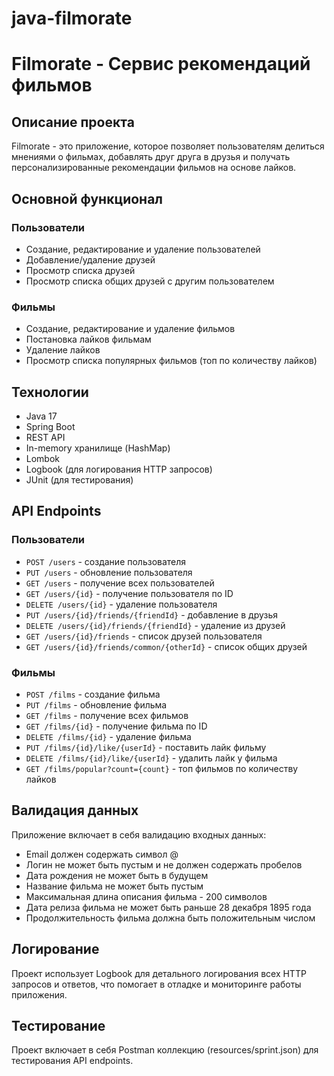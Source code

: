 # java-filmorate
# Filmorate - Сервис рекомендаций фильмов

## Описание проекта

Filmorate - это приложение, которое позволяет пользователям делиться мнениями о фильмах, добавлять друг друга в друзья и
получать персонализированные рекомендации фильмов на основе лайков.

## Основной функционал

### Пользователи
- Создание, редактирование и удаление пользователей
- Добавление/удаление друзей
- Просмотр списка друзей
- Просмотр списка общих друзей с другим пользователем

### Фильмы
- Создание, редактирование и удаление фильмов
- Постановка лайков фильмам
- Удаление лайков
- Просмотр списка популярных фильмов (топ по количеству лайков)

## Технологии

- Java 17
- Spring Boot
- REST API
- In-memory хранилище (HashMap)
- Lombok
- Logbook (для логирования HTTP запросов)
- JUnit (для тестирования)

## API Endpoints

### Пользователи
- `POST /users` - создание пользователя
- `PUT /users` - обновление пользователя
- `GET /users` - получение всех пользователей
- `GET /users/{id}` - получение пользователя по ID
- `DELETE /users/{id}` - удаление пользователя
- `PUT /users/{id}/friends/{friendId}` - добавление в друзья
- `DELETE /users/{id}/friends/{friendId}` - удаление из друзей
- `GET /users/{id}/friends` - список друзей пользователя
- `GET /users/{id}/friends/common/{otherId}` - список общих друзей

### Фильмы
- `POST /films` - создание фильма
- `PUT /films` - обновление фильма
- `GET /films` - получение всех фильмов
- `GET /films/{id}` - получение фильма по ID
- `DELETE /films/{id}` - удаление фильма
- `PUT /films/{id}/like/{userId}` - поставить лайк фильму
- `DELETE /films/{id}/like/{userId}` - удалить лайк у фильма
- `GET /films/popular?count={count}` - топ фильмов по количеству лайков

## Валидация данных

Приложение включает в себя валидацию входных данных:
- Email должен содержать символ @
- Логин не может быть пустым и не должен содержать пробелов
- Дата рождения не может быть в будущем
- Название фильма не может быть пустым
- Максимальная длина описания фильма - 200 символов
- Дата релиза фильма не может быть раньше 28 декабря 1895 года
- Продолжительность фильма должна быть положительным числом

## Логирование

Проект использует Logbook для детального логирования всех HTTP запросов и ответов, что помогает в отладке и мониторинге работы приложения.

## Тестирование

Проект включает в себя Postman коллекцию (resources/sprint.json) для тестирования API endpoints.